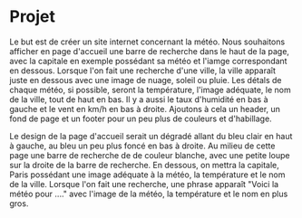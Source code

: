 # Projet
Le but est de créer un site internet concernant la météo. Nous souhaitons afficher en page d'accueil une barre de recherche dans le haut de la page, avec la capitale en exemple possédant sa météo et l'iamge correspondant en dessous. Lorsque l'on fait une recherche d'une ville, la ville apparaît juste en dessous avec une image de nuage, soleil ou pluie. Les détals de chaque météo, si possible, seront la température, l'image adéquate, le nom de la ville, tout de haut en bas. Il y a aussi le taux d'humidité en bas à gauche et le vent en km/h en bas à droite. Ajoutons à cela un header, un fond de page et un footer pour un peu plus de couleurs et d'habillage.

Le design de la page d'accueil serait un dégradé allant du bleu clair en haut à gauche, au bleu un peu plus foncé en bas à droite. Au milieu de cette page une barre de recherche de de couleur blanche, avec une petite loupe sur la droite de la barre de recherche. En dessous, on mettra la capitale, Paris possédant une image adéquate à la météo, la température et le nom de la ville. Lorsque l'on fait une recherche, une phrase apparaît "Voici la météo pour ...." avec l'image de la météo, la température et le nom en plus gros.
